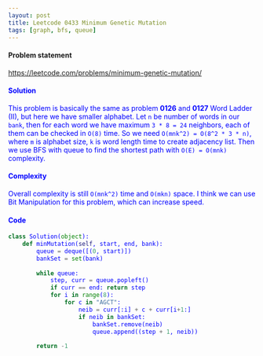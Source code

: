 ```yaml
---
layout: post
title: Leetcode 0433 Minimum Genetic Mutation
tags: [graph, bfs, queue]
---
```


#### Problem statement

<a href="https://leetcode.com/problems/minimum-genetic-mutation/"> <font color = blue>https://leetcode.com/problems/minimum-genetic-mutation/

#### Solution
This problem is basically the same as problem **0126** and **0127** Word Ladder (II), but here we have smaller alphabet. Let `n` be number of words in our `bank`, then for each word we have maximum `3 * 8 = 24` neighbors, each of them can be checked in `O(8)` time. So we need `O(mnk^2) = O(8^2 * 3 * n)`, where `m` is alphabet size, `k` is word length time to create adjacency list. Then we use BFS with queue to find the shortest path with `O(E) = O(mnk)` complexity. 

#### Complexity
Overall complexity is still `O(mnk^2)` time and `O(mkn)` space.
I think we can use Bit Manipulation for this problem, which can increase speed.

#### Code
```python
class Solution(object):
    def minMutation(self, start, end, bank):
        queue = deque([(0, start)])
        bankSet = set(bank)
        
        while queue:
            step, curr = queue.popleft()
            if curr == end: return step
            for i in range(8):
                for c in "AGCT":
                    neib = curr[:i] + c + curr[i+1:]
                    if neib in bankSet:
                        bankSet.remove(neib)
                        queue.append((step + 1, neib))
                        
        return -1
```


